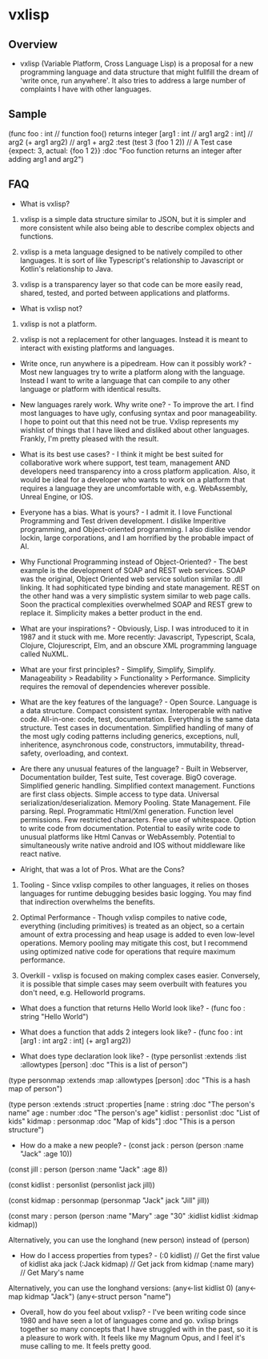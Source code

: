 # vxlisp

## Overview

* vxlisp (Variable Platform, Cross Language Lisp) is a proposal for a new programming language and data structure that might fullfill the dream of 'write once, run anywhere'. It also tries to address a large number of complaints I have with other languages.

## Sample

(func foo : int           // function foo() returns integer
 [arg1 : int              // arg1
  arg2 : int]             // arg2
 (+ arg1 arg2)            // arg1 + arg2
 :test (test 3 (foo 1 2)) // A Test case {expect: 3, actual: {foo 1 2}}
 :doc  "Foo function returns an integer after adding arg1 and arg2")

## FAQ

* What is vxlisp?

1. vxlisp is a simple data structure similar to JSON, but it is simpler and more consistent while also being able to describe complex objects and functions.

2. vxlisp is a meta language designed to be natively compiled to other languages. It is sort of like Typescript's relationship to Javascript or Kotlin's relationship to Java.

3. vxlisp is a transparency layer so that code can be more easily read, shared, tested, and ported between applications and platforms.

* What is vxlisp not?

1. vxlisp is not a platform.

2. vxlisp is not a replacement for other languages. Instead it is meant to interact with existing platforms and languages.

* Write once, run anywhere is a pipedream. How can it possibly work? - Most new languages try to write a platform along with the language. Instead I want to write a language that can compile to any other language or platform with identical results.

* New languages rarely work. Why write one? - To improve the art. I find most languages to have ugly, confusing syntax and poor manageability. I hope to point out that this need not be true. Vxlisp represents my wishlist of things that I have liked and disliked about other languages. Frankly, I'm pretty pleased with the result.

* What is its best use cases? - I think it might be best suited for collaborative work where support, test team, management AND developers need transparency into a cross platform application. Also, it would be ideal for a developer who wants to work on a platform that requires a language they are uncomfortable with, e.g. WebAssembly, Unreal Engine, or IOS.

* Everyone has a bias. What is yours? - I admit it. I love Functional Programming and Test driven development. I dislike Imperitive programming, and Object-oriented programming. I also dislike vendor lockin, large corporations, and I am horrified by the probable impact of AI.

* Why Functional Programming instead of Object-Oriented? - The best example is the development of SOAP and REST web services. SOAP was the original, Object Oriented web service solution similar to .dll linking. It had sophiticated type binding and state management. REST on the other hand was a very simplistic system similar to web page calls. Soon the practical complexities overwhelmed SOAP and REST grew to replace it. Simplicity makes a better product in the end.

* What are your inspirations? - Obviously, Lisp. I was introduced to it in 1987 and it stuck with me. More recently: Javascript, Typescript, Scala, Clojure, Clojurescript, Elm, and an obscure XML programming language called NuXML.

* What are your first principles? - Simplify, Simplify, Simplify. Manageability > Readability > Functionality > Performance. Simplicity requires the removal of dependencies wherever possible.

* What are the key features of the language? - Open Source. Language is a data structure. Compact consistent syntax. Interoperable with native code. All-in-one: code, test, documentation. Everything is the same data structure. Test cases in documentation. Simplified handling of many of the most ugly coding patterns including generics, exceptions, null, inheritence, asynchronous code, constructors, immutability, thread-safety, overloading, and context.

* Are there any unusual features of the language? - Built in Webserver, Documentation builder, Test suite, Test coverage. BigO coverage. Simplified generic handling. Simplified context management. Functions are first class objects. Simple access to type data. Universal serialization/deserialization. Memory Pooling. State Management. File parsing. Repl. Programmatic Html/Xml generation. Function level permissions. Few restricted characters. Free use of whitespace. Option to write code from documentation. Potential to easily write code to unusual platforms like Html Canvas or WebAssembly. Potential to simultaneously write native android and IOS without middleware like react native.

* Alright, that was a lot of Pros. What are the Cons?

1. Tooling - Since vxlisp compiles to other languages, it relies on thoses languages for runtime debugging besides basic logging. You may find that indirection overwhelms the benefits.

2. Optimal Performance - Though vxlisp compiles to native code, everything (including primitives) is treated as an object, so a certain amount of extra processing and heap usage is added to even low-level operations. Memory pooling may mitigate this cost, but I recommend using optimized native code for operations that require maximum performance.

3. Overkill - vxlisp is focused on making complex cases easier. Conversely, it is possible that simple cases may seem overbuilt with features you don't need, e.g. Helloworld programs.

* What does a function that returns Hello World look like? -
 (func foo : string
  "Hello World")

* What does a function that adds 2 integers look like? -
 (func foo : int
  [arg1 : int
  arg2 : int]
 (+ arg1 arg2))

* What does type declaration look like? -
 (type personlist
  :extends    :list
  :allowtypes [person]
  :doc "This is a list of person")

 (type personmap
  :extends    :map
  :allowtypes [person]
  :doc "This is a hash map of person")

 (type person
  :extends    :struct
  :properties [name    : string     :doc "The person's name"
               age     : number     :doc "The person's age"
               kidlist : personlist :doc "List of kids"
               kidmap  : personmap  :doc "Map of kids"]
  :doc "This is a person structure")

* How do a make a new people? -
 (const jack : person
  (person :name "Jack" :age 10))

 (const jill : person
  (person :name "Jack" :age 8))

 (const kidlist : personlist
  (personlist jack jill))

 (const kidmap : personmap
  (personmap
  "Jack" jack
  "Jill" jill))

 (const mary : person
  (person
  :name "Mary"
  :age  "30"
  :kidlist kidlist
  :kidmap  kidmap))

 Alternatively, you can use the longhand (new person) instead of (person)

* How do I access properties from types? -
 (:0 kidlist)   // Get the first value of kidlist aka jack
 (:Jack kidmap) // Get jack from kidmap
 (:name mary)   // Get Mary's name

 Alternatively, you can use the longhand versions:
 (any<-list   kidlist 0)
 (any<-map    kidmap "Jack")
 (any<-struct person "name")

* Overall, how do you feel about vxlisp? - I've been writing code since 1980 and have seen a lot of languages come and go. vxlisp brings together so many concepts that I have struggled with in the past, so it is a pleasure to work with. It feels like my Magnum Opus, and I feel it's muse calling to me. It feels pretty good.
